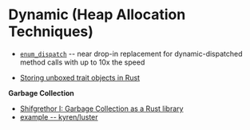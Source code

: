 # Dynamic (Heap Allocation Techniques)

* [`enum_dispatch`](https://gitlab.com/antonok/enum_dispatch) -- near drop-in replacement for dynamic-dispatched method calls with up to 10x the speed

* [Storing unboxed trait objects in Rust](https://guiand.xyz/blog-posts/unboxed-trait-objects.html)

**Garbage Collection**
* [Shifgrethor I: Garbage Collection as a Rust library](https://boats.gitlab.io/blog/post/shifgrethor-i/)
* [example -- kyren/luster](https://github.com/kyren/luster/blob/3e3a6ea12f6f523c105abd7fbe9d0ad226be784c/src/sequence.rs#L5-L36)